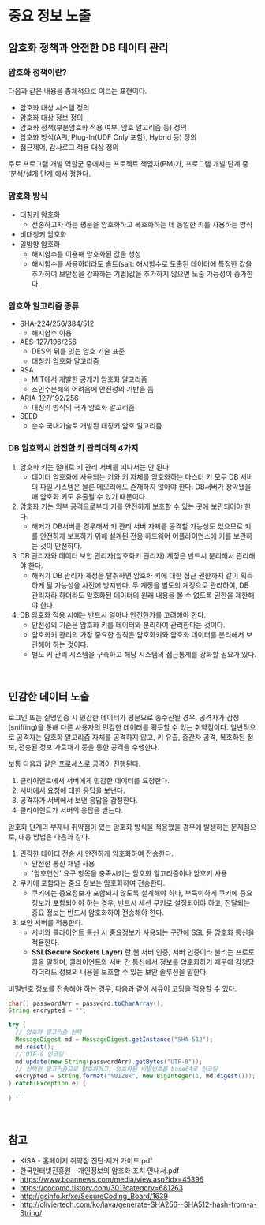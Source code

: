 # 중요 정보 노출
## 암호화 정책과 안전한 DB 데이터 관리
### 암호화 정책이란?
다음과 같은 내용을 총체적으로 이르는 표현이다.

- 암호화 대상 시스템 정의
- 암호화 대상 정보 정의
- 암호화 정책(부분암호화 적용 여부, 암호 알고리즘 등) 정의
- 암호화 방식(API, Plug-In(UDF Only 포함), Hybrid 등) 정의
- 접근제어, 감사로그 적용 대상 정의

주로 프로그램 개발 역할군 중에서는 프로젝트 책임자(PM)가, 프로그램 개발 단계 중 '분석/설계 단계'에서 정한다.

### 암호화 방식
- 대칭키 암호화
   - 전송하고자 하는 평문을 암호화하고 복호화하는 데 동일한 키를 사용하는 방식
- 비대칭키 암호화
- 일방향 암호화
   - 해시함수를 이용해 암호화된 값을 생성
   - 해시함수를 사용하더라도 솔트(salt: 해시함수로 도출된 데이터에 특정한 값을 추가하여 보안성을 강화하는 기법)값을 추가하지 않으면 노출 가능성이 증가한다.

### 암호화 알고리즘 종류
- SHA-224/256/384/512
   - 해시함수 이용
- AES-127/196/256
   - DES의 뒤를 잇는 암호 기술 표준
   - 대칭키 암호화 알고리즘
- RSA
   - MIT에서 개발한 공개키 암호화 알고리즘
   - 소인수분해의 어려움에 안전성의 기반을 둠
- ARIA-127/192/256
   - 대칭키 방식의 국가 암호화 알고리즘
- SEED
   - 순수 국내기술로 개발된 대칭키 암호 알고리즘

### DB 암호화시 안전한 키 관리대책 4가지
1. 암호화 키는 절대로 키 관리 서버를 떠나서는 안 된다.
   - 데이터 암호화에 사용되는 키와 키 자체를 암호화하는 마스터 키 모두 DB 서버의 파일 시스템은 물론 메모리에도 존재하지 않아야 한다. DB서버가 장악됐을 때 암호화 키도 유출될 수 있기 때문이다.
2. 암호화 키는 외부 공격으로부터 키를 안전하게 보호할 수 있는 곳에 보관되어야 한다.
   - 해커가 DB서버를 경우해서 키 관리 서버 자체를 공격할 가능성도 있으므로 키를 안전하게 보호하기 위해 설계된 전용 하드웨어 어플라이언스에 키를 보관하는 것이 안전하다.
3. DB 관리자와 데이터 보안 관리자(암호화키 관리자) 계정은 반드시 분리해서 관리해야 한다.
   - 해커가 DB 관리자 계정을 탈취하면 암호화 키에 대한 접근 권한까지 같이 획득하게 될 가능성을 사전에 방지한다. 두 계정을 별도의 계정으로 관리하여, DB 관리자라 하더라도 암호화된 데이터의 원래 내용을 볼 수 없도록 권한을 제한해야 한다.
4. DB 암호화 적용 시에는 반드시 얼마나 안전한가를 고려해야 한다.
   - 안전성의 기준은 암호화 키를 데이터와 분리하여 관리한다는 것이다.
   - 암호화키 관리의 가장 중요한 원칙은 암호화키와 암호화 데이터를 분리해서 보관해야 하는 것이다.
   - 별도 키 관리 시스템을 구축하고 해당 시스템의 접근통제를 강화할 필요가 있다.

<br>

## 민감한 데이터 노출
로그인 또는 실명인증 시 민감한 데이터가 평문으로 송수신될 경우, 공격자가 감청(sniffing)을 통해 다른 사용자의 민감한 데이터를 획득할 수 있는 취약점이다. 일반적으로 공격자는 암호화 알고리즘 자체를 공격하지 않고, 키 유출, 중간자 공격, 복호화된 정보, 전송된 정보 가로채기 등을 통한 공격을 수행한다.

보통 다음과 같은 프로세스로 공격이 진행된다.

1. 클라이언트에서 서버에게 민감한 데이터를 요청한다.
2. 서버에서 요청에 대한 응답을 보낸다.
3. 공격자가 서버에서 보낸 응답을 감청한다.
4. 클라이언트가 서버의 응답을 받는다.

암호화 단계의 부재나 취약점이 있는 암호화 방식을 적용했을 경우에 발생하는 문제점으로, 대응 방법은 다음과 같다.

1. 민감한 데이터 전송 시 안전하게 암호화하여 전송한다.
   - 안전한 통신 채널 사용
   - '암호연산' 요구 항목을 충족시키는 암호화 알고리즘이나 암호키 사용
2. 쿠키에 포함되는 중요 정보는 암호화하여 전송한다.
   - 쿠키에는 중요정보가 포함되지 않도록 설계해야 하나, 부득이하게 쿠키에 중요정보가 포함되어야 하는 경우, 반드시 세션 쿠키로 설정되어야 하고, 전달되는 중요 정보는 반드시 암호화하여 전송해야 한다.
3. 보안 서버를 적용한다.
   - 서버와 클라이언트 통신 시 중요정보가 사용되는 구간에 SSL 등 암호화 통신을 적용한다.
   - **SSL(Secure Sockets Layer)** 란 웹 서버 인증, 서버 인증이라 불리는 프로토콜을 말하며, 클라이언트와 서버 간 통신에서 정보를 암호화하기 때문에 감청당하더라도 정보의 내용을 보호할 수 있는 보안 솔루션을 말한다.

비밀번호 정보를 전송해야 하는 경우, 다음과 같이 시큐어 코딩을 적용할 수 있다.

```java
char[] passwordArr = password.toCharArray();
String encrypted = "";

try {
  // 암호화 알고리즘 선택
  MessageDigest md = MessageDigest.getInstance("SHA-512");
  md.reset();
  // UTF-8 인코딩
  md.update(new String(passwordArr).getBytes("UTF-8"));
  // 선택한 알고리즘으로 암호화하고, 암호화된 비밀번호를 base64로 인코딩
  encrypted = String.format("%0128x", new BigInteger(1, md.digest()));
} catch(Exception e) {
  ...
}
```


<br>

## 참고
- KISA - 홈페이지 취약점 진단·제거 가이드.pdf
- 한국인터넷진흥원 - 개인정보의 암호화 조치 안내서.pdf
- <https://www.boannews.com/media/view.asp?idx=45396>
- <https://cocomo.tistory.com/301?category=681263>
- <http://gsinfo.kr/xe/SecureCoding_Board/1639>
- <http://oliviertech.com/ko/java/generate-SHA256--SHA512-hash-from-a-String/>
